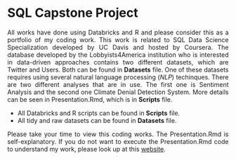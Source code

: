 <div align="justify">

# SQL Capstone Project

All works have done using Databricks and R and please consider this as a portfolio of my coding work. This work is related to SQL Data Science Specialization developed by UC Davis and hosted by Coursera. The database developed by the Lobbyists4America institution who is interested in data-driven approaches contains two different datasets, which are Twitter and Users. Both can be found in **Datasets** file. One of these datasets requires using several natural language processing (*NLP*) techinques. There are two different analyses that are in use. The first one is Sentiment Analysis and the second one Climate Denial Detection System. More details can be seen in Presentation.Rmd, which is in **Scripts** file. 

- All Databricks and R scripts can be found in **Scripts** file.
- All tidy and raw datasets can be found in **Datasets** file.

Please take your time to view this coding works. The Presentation.Rmd is self-explanatory. If you do not want to execute the Presentation.Rmd code to understand my work, please look up at this [website](https://rpubs.com/jonahwinninghoff/SQL_Final_Project).


</div>
